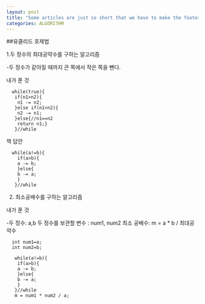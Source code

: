 ```yaml
---
layout: post
title: "Some articles are just so short that we have to make the footer stick"
categories: ALGORITHM
---
```



##유클리드 호제법

1.두 정수의 최대공약수를 구하는 알고리즘

-두 정수가 같아질 때까지 큰 쪽에서 작은 쪽을 뺀다.

내가 푼 것
```1=java
  while(true){
   if(n1>n2){
    n1 -= n2;
   }else if(n1<n2){
    n2 -= n1;
   }else{//n1==n2
    return n1;}
   }//while
```

책 답안
```1=java
  while(a!=b){
    if(a>b){
    a -= b;
    }else{
    b -= a;
    }
   }//while
```

2. 최소공배수를 구하는 알고리즘

내가 푼 것

-두 정수: a,b  두 정수를 보관할 변수 : num1, num2 최소 공배수: m = a * b / 최대공약수
```1=java
  int num1=a;
  int num2=b;
  
   while(a!=b){
    if(a>b){
    a -= b;
    }else{
    b -= a;
    }
   }//while
   m = num1 * num2 / a;
```

